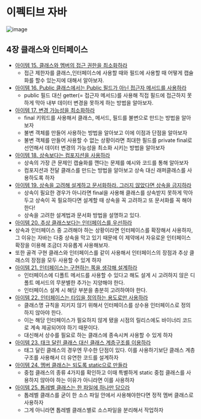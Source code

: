 # 이펙티브 자바 
![image](https://github.com/yeomyaloo/EffectiveJava/assets/81970382/4ebee998-e487-4e28-be55-0782315c288f)

## 4장 클래스와 인터페이스
- [아이템 15. 클래스와 멤버의 접근 권한을 최소화하라](https://github.com/yeomyaloo/EffectiveJava/blob/main/4%EC%9E%A5%20%ED%81%B4%EB%9E%98%EC%8A%A4%EC%99%80%20%EC%9D%B8%ED%84%B0%ED%8E%98%EC%9D%B4%EC%8A%A4/item15.md)
  - 접근 제한자를 클래스,인터페이스에 사용할 때와 필드에 사용할 때 어떻게 캡슐화를 할수 있는지에 대해서 알아보자.
- [아이템 16. Public 클래스에서는 Public 필드가 아닌 접근자 메서드를 사용하라](https://github.com/yeomyaloo/EffectiveJava/blob/main/4%EC%9E%A5%20%ED%81%B4%EB%9E%98%EC%8A%A4%EC%99%80%20%EC%9D%B8%ED%84%B0%ED%8E%98%EC%9D%B4%EC%8A%A4/item16.md)
  - public 필드 대신 getter(= 접근자 메서드)를 사용해 직접 필드에 접근하지 못하게 막아 내부 데이터 변경을 못하게 하는 방법을 알아보자. 
- [아이템 17. 변경 가능성을 최소화하라](https://github.com/yeomyaloo/EffectiveJava/blob/main/4%EC%9E%A5%20%ED%81%B4%EB%9E%98%EC%8A%A4%EC%99%80%20%EC%9D%B8%ED%84%B0%ED%8E%98%EC%9D%B4%EC%8A%A4/item17.md)
  - final 키워드를 사용해서 클래스, 메서드, 필드를 불변으로 만드는 방법을 알아보자
  - 불변 객체를 만들어 사용하는 방법을 알아보고 이에 이점과 단점을 알아보자
  - 불변 객체를 만들어 사용할 수 없는 상황이라면 최대한 필드를 private final로 선언해서 데이터 변경의 가능성을 최소화 시키는 방법을 알아보자
- [아이템 18. 상속보다는 컴포지션을 사용하라](https://github.com/yeomyaloo/EffectiveJava/blob/main/4%EC%9E%A5%20%ED%81%B4%EB%9E%98%EC%8A%A4%EC%99%80%20%EC%9D%B8%ED%84%B0%ED%8E%98%EC%9D%B4%EC%8A%A4/item18.md)
  - 상속의 가장 큰 문제인 캡슐화를 깬다는 문제를 예시와 코드를 통해 알아보자
  - 컴포지션과 전달 클래스를 만드는 방법을 알아보고 상속 대신 래퍼클래스를 사용하도록 하자
- [아이템 19. 상속을 고려해 설계하고 문서화하라. 그러지 않았다면 상속을 금지하라](https://github.com/yeomyaloo/EffectiveJava/blob/main/4%EC%9E%A5%20%ED%81%B4%EB%9E%98%EC%8A%A4%EC%99%80%20%EC%9D%B8%ED%84%B0%ED%8E%98%EC%9D%B4%EC%8A%A4/item19.md)
  - 상속이 필요한 경우가 아니라면 final을 사용해 클래스를 상속받지 못하게 막아두고 상속이 꼭 필요하다면 설계할 때 상속을 꼭 고려하고 또 문서화를 꼭 해야 한다!
  - 상속을 고려한 설계법과 문서화 방법을 설명하고 있다. 
- [아이템 20. 추상 클래스보다는 인터페이스를 우선하라](https://github.com/yeomyaloo/EffectiveJava/blob/main/4%EC%9E%A5%20%ED%81%B4%EB%9E%98%EC%8A%A4%EC%99%80%20%EC%9D%B8%ED%84%B0%ED%8E%98%EC%9D%B4%EC%8A%A4/Item_20_%EC%B6%94%EC%83%81%20%ED%81%B4%EB%9E%98%EC%8A%A4%EB%B3%B4%EB%8B%A4%EB%8A%94%20%EC%9D%B8%ED%84%B0%ED%8E%98%EC%9D%B4%EC%8A%A4%EB%A5%BC%20%EC%9A%B0%EC%84%A0%ED%95%98%EB%9D%BC.md)
- 상속과 인터페이스 중 고려해야 하는 상황이라면 인터페이스를 확장해서 사용하자, 그 이유는 자바는 다중 상속을 막고 있기 때문에 이 제약에서 자유로운 인터페이스 확장을 이용해 조금더 자유롭게 사용해보자.
- 또한 골격 구현 클래스와 인터페이스를 같이 사용해서 인터페이스의 장점과 추상 클래스의 장점을 모두 사용할 수 있게 하자 
- [아이템 21. 인터페이스는 구현하는 쪽을 생각해 설계하라](https://github.com/yeomyaloo/EffectiveJava/blob/main/4%EC%9E%A5%20%ED%81%B4%EB%9E%98%EC%8A%A4%EC%99%80%20%EC%9D%B8%ED%84%B0%ED%8E%98%EC%9D%B4%EC%8A%A4/item21.md)
  - 인터페이스에 디폴트 메서드를 사용할 수 있다고 해도 설게 시 고려하지 않은 디폴트 메서드의 무분별한 추가는 지양해야 한다.
  - 인터페이스 설계 시 해당 부분을 충분히 고려하여야 한다. 
- [아이템 22. 인터페이스는 타입을 정의하는 용도로만 사용하라](https://github.com/yeomyaloo/EffectiveJava/blob/main/4%EC%9E%A5%20%ED%81%B4%EB%9E%98%EC%8A%A4%EC%99%80%20%EC%9D%B8%ED%84%B0%ED%8E%98%EC%9D%B4%EC%8A%A4/item22%20.md)
  - 클래스명 규칙을 지키지 않기 위해서 인터페이스를 상수용 인터페이스로 정의하지 않아야 한다.
  - 이는 해당 인터페이스가 필요하지 않게 됐을 시점의 릴리스에도 바이너리 코드로 계속 제공되어야 하기 때문이다.
  - 대신해서 상수를 필요로 하는 클래스에 종속시켜 사용할 수 있게 하자 
- [아이템 23. 태크 달린 클래스 대신 클래스 계층구조를 이용하라](https://github.com/yeomyaloo/EffectiveJava/blob/main/4%EC%9E%A5%20%ED%81%B4%EB%9E%98%EC%8A%A4%EC%99%80%20%EC%9D%B8%ED%84%B0%ED%8E%98%EC%9D%B4%EC%8A%A4/23.md)
  - 태그 달린 클래스의 경우엔 무수한 단점이 있다. 이를 사용하기보단 클래스 계층구조를 사용해서 더 유연한 코드를 설계하자
- [아이템 24. 멤버 클래스는 되도록 static으로 만들라](https://github.com/yeomyaloo/EffectiveJava/blob/main/4%EC%9E%A5%20%ED%81%B4%EB%9E%98%EC%8A%A4%EC%99%80%20%EC%9D%B8%ED%84%B0%ED%8E%98%EC%9D%B4%EC%8A%A4/24.md)
  - 중첩 클래스의 종류 4가지를 확인하고 이때 특별하게 static 중첩 클래스를 사용하지 않아야 하는 이유가 아니라면 이를 사용하자
- [아이템 25. 톱레벨 클래스는 한 파일에 하나만 담으라](https://github.com/yeomyaloo/EffectiveJava/blob/main/4%EC%9E%A5%20%ED%81%B4%EB%9E%98%EC%8A%A4%EC%99%80%20%EC%9D%B8%ED%84%B0%ED%8E%98%EC%9D%B4%EC%8A%A4/25.md)
  - 톱레벨 클래스를 굳이 한 소스 파일 안에서 사용해야한다면 정적 멤버 클래스로 사용하자
  - 그게 아니라면 톱레벨 클래스별로 소스파일을 분리해서 작업하자 
